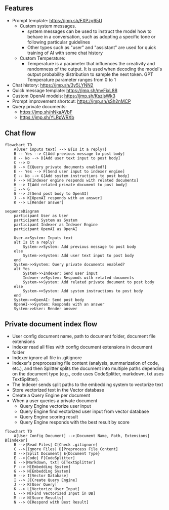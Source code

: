 ## Features

- Prompt template: https://jmp.sh/FXPzg65U
  - Custom system messages.
    - system messages can be used to instruct the model how to behave in a conversation, such as adopting a specific tone or following particular guidelines
    - Other types such as "user" and "assistant" are used for quick training of AI with some chat history
  - Custom Temperature: 
	- Temperature is a parameter that influences the creativity and randomness of the output. It is used when decoding the model's output probability distribution to sample the next token. GPT Temperature parameter ranges from 0 to 1
- Chat history: https://jmp.sh/3y5LYNN2
- Quick message template: https://jmp.sh/mvFixL88
- Custom OpenAI models: https://jmp.sh/KszlsWk3
- Prompt improvement shortcut: https://jmp.sh/sSh2nMCP
- Query private documents:
  - https://jmp.sh/nNkaAVbF
  - https://jmp.sh/YLRpWRXb


## Chat flow

```mermaid
flowchart TD
    A[User inputs text] --> B{Is it a reply?}
    B -- Yes --> C[Add previous message to post body]
    B -- No --> D[Add user text input to post body]
    C --> D
    D --> E{Query private documents enabled?}
    E -- Yes --> F[Send user input to indexer engine]
    E -- No --> G[Add system instructions to post body]
    F --> H[Indexer engine responds with related documents]
    H --> I[Add related private document to post body]
    I --> G
    G --> J[Send post body to OpenAI]
    J --> K[OpenAI responds with an answer]
    K --> L[Render answer]
```

```mermaid
sequenceDiagram
    participant User as User
    participant System as System
    participant Indexer as Indexer Engine
    participant OpenAI as OpenAI

    User->>System: Inputs text
    alt Is it a reply?
        System->>System: Add previous message to post body
    else
        System->>System: Add user text input to post body
    end
    System->>System: Query private documents enabled?
    alt Yes
        System->>Indexer: Send user input
        Indexer->>System: Responds with related documents
        System->>System: Add related private document to post body
    else
        System->>System: Add system instructions to post body
    end
    System->>OpenAI: Send post body
    OpenAI->>System: Responds with an answer
    System->>User: Render answer
```

## Private document index flow

- User config document name, path to document folder, document file extensions
- Indexer read all files with config document extensions in document folder
- Indexer ignore all file in .gitignore
- Indexer's preprocessing file content (analysis, summarization of code, etc.), and then Splitter splits the document into multiple paths depending on the document type (e.g., code uses CodeSplitter, markdown, txt uses TextSplitter).
- The Indexer sends split paths to the embedding system to vectorize text
- Store vectorized text in the Vector database
- Create a Query Engine per document
- When a user queries a private document
  - Query Engine vectorize user input
  - Query Engine find  vectorized user input from vector database
  - Query Engine scoring result
  - Query Engine responds with the best result by score

```mermaid
flowchart TD
    A[User Config Document] -->|Document Name, Path, Extensions| B[Indexer]
    B -->|Read Files| C[Check .gitignore]
    C -->|Ignore Files| D[Preprocess File Content]
    D -->|Split Document| E{Document Type}
    E -->|Code| F[CodeSplitter]
    E -->|Markdown, txt| G[TextSplitter]
    F --> H[Embedding System]
    G --> H[Embedding System]
    H --> I[Vector Database]
    I --> J[Create Query Engine]
    J --> K[User Query]
    K --> L[Vectorize User Input]
    L --> M[Find Vectorized Input in DB]
    M --> N[Score Results]
    N --> O[Respond with Best Result]
```